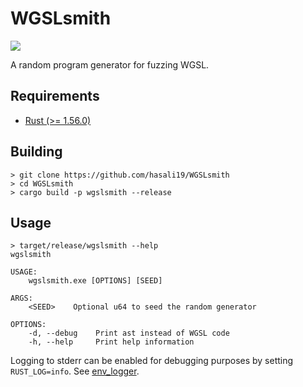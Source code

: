 # WGSLsmith

[![](https://img.shields.io/badge/rust-1.56%2B-orange.svg)](https://rust-lang.org)

A random program generator for fuzzing WGSL.

## Requirements

- [Rust (>= 1.56.0)](https://rustup.rs/)

## Building

```
> git clone https://github.com/hasali19/WGSLsmith
> cd WGSLsmith
> cargo build -p wgslsmith --release
```

## Usage

```
> target/release/wgslsmith --help
wgslsmith

USAGE:
    wgslsmith.exe [OPTIONS] [SEED]

ARGS:
    <SEED>    Optional u64 to seed the random generator

OPTIONS:
    -d, --debug    Print ast instead of WGSL code
    -h, --help     Print help information

```

Logging to stderr can be enabled for debugging purposes by setting `RUST_LOG=info`. See [env_logger](https://docs.rs/env_logger/latest/env_logger/#enabling-logging).

